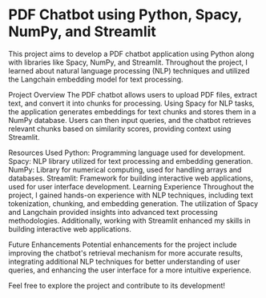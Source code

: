 # PDF Chatbot using Python, Spacy, NumPy, and Streamlit
This project aims to develop a PDF chatbot application using Python along with libraries like Spacy, NumPy, and Streamlit. Throughout the project, I learned about natural language processing (NLP) techniques and utilized the Langchain embedding model for text processing.

Project Overview
The PDF chatbot allows users to upload PDF files, extract text, and convert it into chunks for processing. Using Spacy for NLP tasks, the application generates embeddings for text chunks and stores them in a NumPy database. Users can then input queries, and the chatbot retrieves relevant chunks based on similarity scores, providing context using Streamlit.

Resources Used
Python: Programming language used for development.
Spacy: NLP library utilized for text processing and embedding generation.
NumPy: Library for numerical computing, used for handling arrays and databases.
Streamlit: Framework for building interactive web applications, used for user interface development.
Learning Experience
Throughout the project, I gained hands-on experience with NLP techniques, including text tokenization, chunking, and embedding generation. The utilization of Spacy and Langchain provided insights into advanced text processing methodologies. Additionally, working with Streamlit enhanced my skills in building interactive web applications.

Future Enhancements
Potential enhancements for the project include improving the chatbot's retrieval mechanism for more accurate results, integrating additional NLP techniques for better understanding of user queries, and enhancing the user interface for a more intuitive experience.

Feel free to explore the project and contribute to its development!
